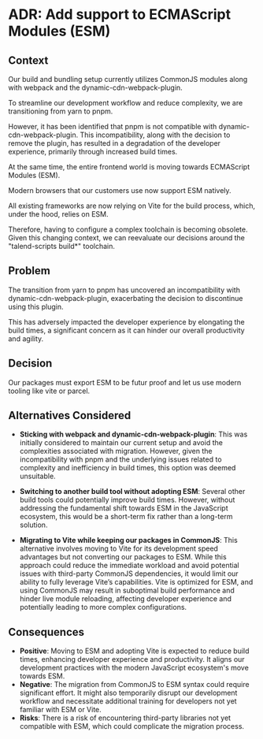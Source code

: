 # ADR: Add support to ECMAScript Modules (ESM)

## Context

Our build and bundling setup currently utilizes CommonJS modules along with webpack and the dynamic-cdn-webpack-plugin.

To streamline our development workflow and reduce complexity, we are transitioning from yarn to pnpm.

However, it has been identified that pnpm is not compatible with dynamic-cdn-webpack-plugin. This incompatibility, along with the decision to remove the plugin, has resulted in a degradation of the developer experience, primarily through increased build times.

At the same time, the entire frontend world is moving towards ECMAScript Modules (ESM).

Modern browsers that our customers use now support ESM natively.

All existing frameworks are now relying on Vite for the build process, which, under the hood, relies on ESM.

Therefore, having to configure a complex toolchain is becoming obsolete. Given this changing context, we can reevaluate our decisions around the "talend-scripts build\*" toolchain.

## Problem

The transition from yarn to pnpm has uncovered an incompatibility with dynamic-cdn-webpack-plugin, exacerbating the decision to discontinue using this plugin.

This has adversely impacted the developer experience by elongating the build times, a significant concern as it can hinder our overall productivity and agility.

## Decision

Our packages must export ESM to be futur proof and let us use modern tooling like vite or parcel.

## Alternatives Considered

- **Sticking with webpack and dynamic-cdn-webpack-plugin**: This was initially considered to maintain our current setup and avoid the complexities associated with migration. However, given the incompatibility with pnpm and the underlying issues related to complexity and inefficiency in build times, this option was deemed unsuitable.

- **Switching to another build tool without adopting ESM**: Several other build tools could potentially improve build times. However, without addressing the fundamental shift towards ESM in the JavaScript ecosystem, this would be a short-term fix rather than a long-term solution.

- **Migrating to Vite while keeping our packages in CommonJS**: This alternative involves moving to Vite for its development speed advantages but not converting our packages to ESM. While this approach could reduce the immediate workload and avoid potential issues with third-party CommonJS dependencies, it would limit our ability to fully leverage Vite’s capabilities. Vite is optimized for ESM, and using CommonJS may result in suboptimal build performance and hinder live module reloading, affecting developer experience and potentially leading to more complex configurations.

## Consequences

- **Positive**: Moving to ESM and adopting Vite is expected to reduce build times, enhancing developer experience and productivity. It aligns our development practices with the modern JavaScript ecosystem's move towards ESM.
- **Negative**: The migration from CommonJS to ESM syntax could require significant effort. It might also temporarily disrupt our development workflow and necessitate additional training for developers not yet familiar with ESM or Vite.
- **Risks**: There is a risk of encountering third-party libraries not yet compatible with ESM, which could complicate the migration process.
